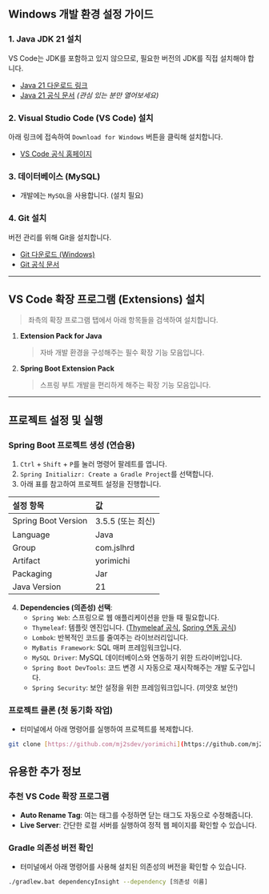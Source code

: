 ## Windows 개발 환경 설정 가이드

### 1. Java JDK 21 설치
VS Code는 JDK를 포함하고 있지 않으므로, 필요한 버전의 JDK를 직접 설치해야 합니다.
- [Java 21 다운로드 링크](https://www.oracle.com/java/technologies/downloads/#java21)
- [Java 21 공식 문서](https://docs.oracle.com/en/java/javase/21/) *(관심 있는 분만 열어보세요)*

### 2. Visual Studio Code (VS Code) 설치
아래 링크에 접속하여 `Download for Windows` 버튼을 클릭해 설치합니다.
- [VS Code 공식 홈페이지](https://code.visualstudio.com/)

### 3. 데이터베이스 (MySQL)
- 개발에는 `MySQL`을 사용합니다. (설치 필요)

### 4. Git 설치
버전 관리를 위해 Git을 설치합니다.
- [Git 다운로드 (Windows)](https://git-scm.com/downloads)
- [Git 공식 문서](https://git-scm.com/doc)

---

## VS Code 확장 프로그램 (Extensions) 설치

> 
> 좌측의 확장 프로그램 탭에서 아래 항목들을 검색하여 설치합니다.

1.  **Extension Pack for Java**
    > 자바 개발 환경을 구성해주는 필수 확장 기능 모음입니다.

2.  **Spring Boot Extension Pack**
    > 스프링 부트 개발을 편리하게 해주는 확장 기능 모음입니다.

---

## 프로젝트 설정 및 실행

### Spring Boot 프로젝트 생성 (연습용)
1.  `Ctrl` + `Shift` + `P`를 눌러 명령어 팔레트를 엽니다.
2.  `Spring Initializr: Create a Gradle Project`를 선택합니다.
3.  아래 표를 참고하여 프로젝트 설정을 진행합니다.

| 설정 항목 | 값 |
| :--- | :--- |
| Spring Boot Version | 3.5.5 (또는 최신) |
| Language | Java |
| Group | com.jslhrd |
| Artifact | yorimichi |
| Packaging | Jar |
| Java Version | 21 |

4.  **Dependencies (의존성) 선택**:
    - `Spring Web`: 스프링으로 웹 애플리케이션을 만들 때 필요합니다.
    - `Thymeleaf`: 템플릿 엔진입니다. ([Thymeleaf 공식](https://www.thymeleaf.org/), [Spring 연동 공식](https://www.thymeleaf.org/doc/articles/thymeleafspringboot.html))
    - `Lombok`: 반복적인 코드를 줄여주는 라이브러리입니다.
    - `MyBatis Framework`: SQL 매퍼 프레임워크입니다.
    - `MySQL Driver`: MySQL 데이터베이스와 연동하기 위한 드라이버입니다.
    - `Spring Boot DevTools`: 코드 변경 시 자동으로 재시작해주는 개발 도구입니다.
    - `Spring Security`: 보안 설정을 위한 프레임워크입니다. (끼얏호 보안!)

### 프로젝트 클론 (첫 동기화 작업)
- 터미널에서 아래 명령어를 실행하여 프로젝트를 복제합니다.
```bash
git clone [https://github.com/mj2sdev/yorimichi](https://github.com/mj2sdev/yorimichi)

```

## 유용한 추가 정보

### 추천 VS Code 확장 프로그램
- **Auto Rename Tag**: 여는 태그를 수정하면 닫는 태그도 자동으로 수정해줍니다.
- **Live Server**: 간단한 로컬 서버를 실행하여 정적 웹 페이지를 확인할 수 있습니다.

### Gradle 의존성 버전 확인
- 터미널에서 아래 명령어를 사용해 설치된 의존성의 버전을 확인할 수 있습니다.
```bash
./gradlew.bat dependencyInsight --dependency [의존성 이름]